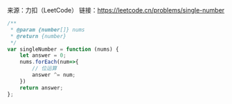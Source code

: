 来源：力扣（LeetCode）
链接：https://leetcode.cn/problems/single-number

```js
/**
 * @param {number[]} nums
 * @return {number}
 */
var singleNumber = function (nums) {
    let answer = 0;
    nums.forEach(num=>{
        // 位运算
        answer ^= num;
    })    
    return answer;
};
```

